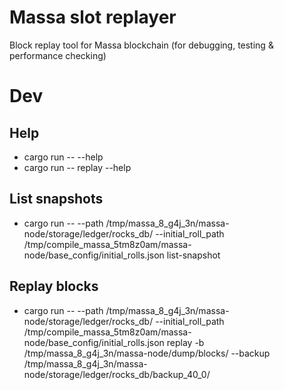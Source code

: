 # Massa slot replayer

Block replay tool for Massa blockchain (for debugging, testing & performance checking)

# Dev

## Help

* cargo run -- --help
* cargo run -- replay  --help

## List snapshots

* cargo run -- --path /tmp/massa_8_g4j_3n/massa-node/storage/ledger/rocks_db/ --initial_roll_path /tmp/compile_massa_5tm8z0am/massa-node/base_config/initial_rolls.json list-snapshot

## Replay blocks

* cargo run -- --path /tmp/massa_8_g4j_3n/massa-node/storage/ledger/rocks_db/ --initial_roll_path /tmp/compile_massa_5tm8z0am/massa-node/base_config/initial_rolls.json replay -b /tmp/massa_8_g4j_3n/massa-node/dump/blocks/ --backup /tmp/massa_8_g4j_3n/massa-node/storage/ledger/rocks_db/backup_40_0/